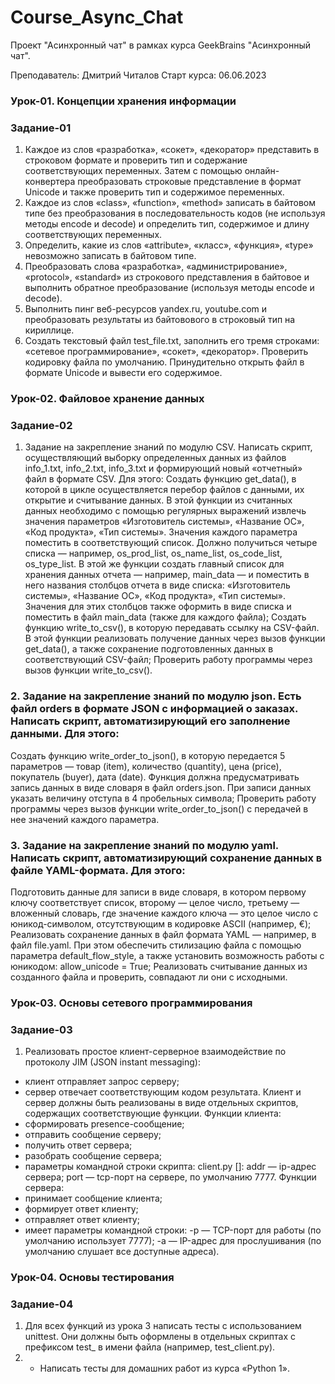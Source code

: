 # Course_Async_Chat
Проект "Асинхронный чат" в рамках курса GeekBrains "Асинхронный чат".

Преподаватель: Дмитрий Читалов
Старт курса: 06.06.2023

### Урок-01. Концепции хранения информации
### Задание-01
1. Каждое из слов «разработка», «сокет», «декоратор» представить в строковом формате и проверить тип и содержание соответствующих переменных. Затем с помощью онлайн-конвертера преобразовать строковые представление в формат Unicode и также проверить тип и содержимое переменных.
2. Каждое из слов «class», «function», «method» записать в байтовом типе без преобразования в последовательность кодов (не используя методы encode и decode) и определить тип, содержимое и длину соответствующих переменных.
3. Определить, какие из слов «attribute», «класс», «функция», «type» невозможно записать в байтовом типе.
4. Преобразовать слова «разработка», «администрирование», «protocol», «standard» из строкового представления в байтовое и выполнить обратное преобразование (используя методы encode и decode).
5. Выполнить пинг веб-ресурсов yandex.ru, youtube.com и преобразовать результаты из байтовового в строковый тип на кириллице.
6. Создать текстовый файл test_file.txt, заполнить его тремя строками: «сетевое программирование», «сокет», «декоратор». Проверить кодировку файла по умолчанию. Принудительно открыть файл в формате Unicode и вывести его содержимое.

### Урок-02. Файловое хранение данных
### Задание-02
1. Задание на закрепление знаний по модулю CSV. Написать скрипт, осуществляющий выборку определенных данных из файлов info_1.txt, info_2.txt, info_3.txt и формирующий новый «отчетный» файл в формате CSV. Для этого:
Создать функцию get_data(), в которой в цикле осуществляется перебор файлов с данными, их открытие и считывание данных. В этой функции из считанных данных необходимо с помощью регулярных выражений извлечь значения параметров «Изготовитель системы», «Название ОС», «Код продукта», «Тип системы». Значения каждого параметра поместить в соответствующий список. Должно получиться четыре списка — например, os_prod_list, os_name_list, os_code_list, os_type_list. В этой же функции создать главный список для хранения данных отчета — например, main_data — и поместить в него названия столбцов отчета в виде списка: «Изготовитель системы», «Название ОС», «Код продукта», «Тип системы». Значения для этих столбцов также оформить в виде списка и поместить в файл main_data (также для каждого файла);
Создать функцию write_to_csv(), в которую передавать ссылку на CSV-файл. В этой функции реализовать получение данных через вызов функции get_data(), а также сохранение подготовленных данных в соответствующий CSV-файл;
Проверить работу программы через вызов функции write_to_csv().
### 2. Задание на закрепление знаний по модулю json. Есть файл orders в формате JSON с информацией о заказах. Написать скрипт, автоматизирующий его заполнение данными. Для этого:
Создать функцию write_order_to_json(), в которую передается 5 параметров — товар (item), количество (quantity), цена (price), покупатель (buyer), дата (date). Функция должна предусматривать запись данных в виде словаря в файл orders.json. При записи данных указать величину отступа в 4 пробельных символа;
Проверить работу программы через вызов функции write_order_to_json() с передачей в нее значений каждого параметра. 
### 3. Задание на закрепление знаний по модулю yaml. Написать скрипт, автоматизирующий сохранение данных в файле YAML-формата. Для этого:
Подготовить данные для записи в виде словаря, в котором первому ключу соответствует список, второму — целое число, третьему — вложенный словарь, где значение каждого ключа — это целое число с юникод-символом, отсутствующим в кодировке ASCII (например, €);
Реализовать сохранение данных в файл формата YAML — например, в файл file.yaml. При этом обеспечить стилизацию файла с помощью параметра default_flow_style, а также установить возможность работы с юникодом: allow_unicode = True;
Реализовать считывание данных из созданного файла и проверить, совпадают ли они с исходными.

### Урок-03. Основы сетевого программирования
### Задание-03
1. Реализовать простое клиент-серверное взаимодействие по протоколу 
JIM (JSON instant messaging):
- клиент отправляет запрос серверу;
- сервер отвечает соответствующим кодом результата. 
Клиент и сервер должны быть реализованы в виде отдельных скриптов, содержащих 
соответствующие функции. 
Функции клиента: 
- сформировать presence-сообщение; 
- отправить сообщение серверу; 
- получить ответ сервера; 
- разобрать сообщение сервера; 
- параметры командной строки скрипта:
client.py <addr> [<port>]: addr — ip-адрес сервера; port — tcp-порт на сервере, 
по умолчанию 7777. 
Функции сервера: 
- принимает сообщение клиента; 
- формирует ответ клиенту; 
- отправляет ответ клиенту; 
- имеет параметры командной строки: -p <port> — TCP-порт для работы (по умолчанию 
использует 7777); 
-a <addr> — IP-адрес для прослушивания (по умолчанию слушает все доступные адреса).

### Урок-04. Основы тестирования
### Задание-04
1. Для всех функций из урока 3 написать тесты с использованием unittest. Они должны быть оформлены в отдельных скриптах с префиксом test_ в имени файла (например, test_client.py).
2. * Написать тесты для домашних работ из курса «Python 1».
